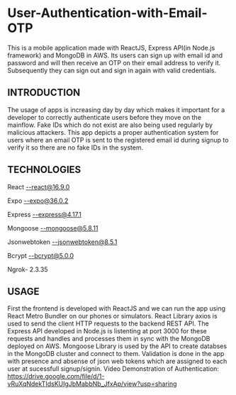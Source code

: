 # User-Authentication-with-Email-OTP
This is a mobile application made with ReactJS, Express API(in Node.js framework) and MongoDB in AWS. Its users can sign up with email id and password and will then receive an OTP on their email address to verify it. Subsequently they can sign out and sign in again with valid credentials. 

## INTRODUCTION
The usage of apps is increasing day by day which makes it important for a developer to correctly authenticate users before they move on the mainflow. Fake IDs which do not exist are also being used regularly by malicious attackers. This app depicts a proper authentication system for users where an email OTP is sent to the registered email id during signup to verify it so there are no fake IDs in the system.

## TECHNOLOGIES

React --react@16.9.0

Expo --expo@36.0.2

Express --express@4.17.1

Mongoose --mongoose@5.8.11

Jsonwebtoken --jsonwebtoken@8.5.1

Bcrypt --bcrypt@5.0.0

Ngrok- 2.3.35

## USAGE 
First the frontend is developed with ReactJS and we can run the app using React Metro Bundler on our phones or simulators. React Library axios is used to send the client HTTP requests to the backend REST API. The Express API developed in Node.js is listenting at port 3000 for these requests and handles and processes them in sync with the MongoDB deployed on AWS. Mongoose Library is used by the API to create databses in the MongoDB cluster and connect to them. Validation is done in the app with presence and absense of json web tokens which are assigned to each user at sucessfull signup/signin.
Video Demonstration of Authentication: https://drive.google.com/file/d/1-vRuXqNdekTIdsKUIgJbMabbNb_JfxAp/view?usp=sharing 
